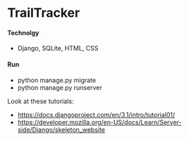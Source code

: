 # TrailTracker

#### Technolgy
* Django, SQLite, HTML, CSS

#### Run
* python manage.py migrate
* python manage.py runserver

Look at these tutorials:
* https://docs.djangoproject.com/en/3.1/intro/tutorial01/
* https://developer.mozilla.org/en-US/docs/Learn/Server-side/Django/skeleton_website